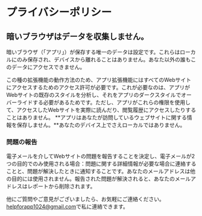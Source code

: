# プライバシーポリシー

## 暗いブラウザはデータを収集しません。
暗いブラウザ（「アプリ」）が保存する唯一のデータは設定です。これらはローカルにのみ保存され、デバイスから離れることはありません。あなた以外の誰もこのデータにアクセスできません。

この種の拡張機能の動作方法のため、アプリ拡張機能にはすべてのWebサイトにアクセスするためのアクセス許可が必要です。これが必要なのは、アプリがWebサイトの既存のスタイルを分析し、それをアプリのダークスタイルでオーバーライドする必要があるためです。ただし、アプリがこれらの権限を使用して、アクセスしたWebサイトを実際に読んだり、閲覧履歴にアクセスしたりすることはありません。 **アプリはあなたが訪問しているウェブサイトに関する情報を保存しません。**あなたのデバイス上でさえローカルではありません。

### 問題の報告
電子メールを介してWebサイトの問題を報告することを決定し、電子メールが2つの目的でのみ使用される場合：問題に関する詳細情報が必要な場合に連絡することと、問題が解決したときに通知することです。あなたのメールアドレスは他の目的には使用されません。報告された問題が解決されると、あなたのメールアドレスはレポートから削除されます。

他にご質問やご意見がございましたら、お気軽にご連絡ください。 [helpforapp1024@gmail.com](helpforapp1024@gmail.com)で私に連絡できます。